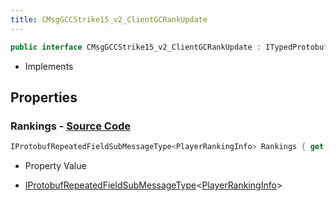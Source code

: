 ```yaml
---
title: CMsgGCCStrike15_v2_ClientGCRankUpdate
---
```


```csharp
public interface CMsgGCCStrike15_v2_ClientGCRankUpdate : ITypedProtobuf<CMsgGCCStrike15_v2_ClientGCRankUpdate>, INativeHandle
```

- Implements

## Properties

### **Rankings** - [Source Code](https://github.com/swiftly-solution/swiftlys2/blob/main/managed/src/SwiftlyS2.Generated/Protobufs/Interfaces/CMsgGCCStrike15_v2_ClientGCRankUpdate.cs#L13)

```csharp
IProtobufRepeatedFieldSubMessageType<PlayerRankingInfo> Rankings { get; }
```

- Property Value

- [IProtobufRepeatedFieldSubMessageType](/docs/api/shared/netmessages/iprotobufrepeatedfieldsubmessagetype-1)<[PlayerRankingInfo](/docs/api/shared/protobufdefinitions/playerrankinginfo)>


